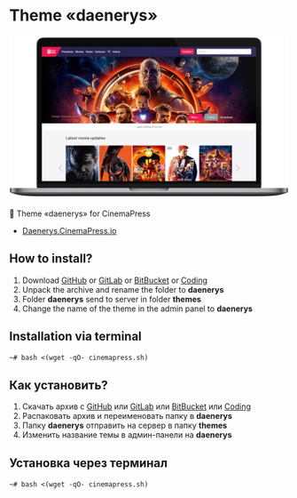 # Theme «daenerys»

![Theme «daenerys» for CinemaPress](https://raw.githubusercontent.com/CinemaPress/Theme-Daenerys/master/screenshot.png "Theme «daenerys» for CinemaPress")

:art: Theme «daenerys» for CinemaPress

- [Daenerys.CinemaPress.io](http://Daenerys.CinemaPress.io/)

## How to install?
1. Download [GitHub](https://github.com/CinemaPress/Theme-Daenerys/archive/master.zip) or [GitLab](https://gitlab.com/CinemaPress/Theme-Daenerys/repository/archive.zip) or [BitBucket](https://bitbucket.org/cinemapress/theme-daenerys/get/master.zip) or [Coding](https://coding.net/u/CinemaPress/p/Theme-Daenerys/git/archive/master.zip)
2. Unpack the archive and rename the folder to **daenerys**
3. Folder **daenerys** send to server in folder **themes**
4. Change the name of the theme in the admin panel to **daenerys**

## Installation via terminal
```
~# bash <(wget -qO- cinemapress.sh)
```

## Как установить?
1. Скачать архив с [GitHub](https://github.com/CinemaPress/Theme-Daenerys/archive/master.zip) или [GitLab](https://gitlab.com/CinemaPress/Theme-Daenerys/repository/archive.zip) или [BitBucket](https://bitbucket.org/cinemapress/theme-daenerys/get/master.zip) или [Coding](https://coding.net/u/CinemaPress/p/Theme-Daenerys/git/archive/master.zip)
2. Распаковать архив и переименовать папку в **daenerys**
3. Папку **daenerys** отправить на сервер в папку **themes**
4. Изменить название темы в админ-панели на **daenerys**

## Установка через терминал
```
~# bash <(wget -qO- cinemapress.sh)
```
